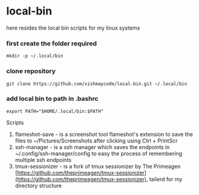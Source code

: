 # local-bin
here resides the local bin scripts for my linux systems

### first create the folder required

```shell
mkdir -p ~/.local/bin
```

### clone repository

```shell
git clone https://github.com/vishmaycode/local-bin.git ~/.local/bin
```

### add local bin to path in .bashrc

```shell
export PATH="$HOME/.local/bin:$PATH"
```


Scripts
1. flameshot-save - is a screenshot tool flameshot's extension to save the files to ~/Pictures/Screenshots after clicking using Ctrl + PrintScr
2. ssh-manager - is a ssh manager which saves the endpoints in ~/.config/ssh-manager/config to easy the process of remembering multiple ssh endpoints
3. tmux-sessionizer - is a fork of tmux sessionizer by The Primeagen [https://github.com/theprimeagen/tmux-sessionizer](https://github.com/theprimeagen/tmux-sessionizer), tailerd for my directory structure
